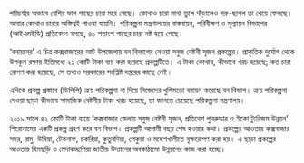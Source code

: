 পরিচর্যার অভাবে বেশির ভাগ গাছের চারা মরে গেছে। কোথাও চারা মাথা তুলে দাঁড়ালেও গরু-ছাগল তা খেয়ে ফেলছে। আবার কোথাও চারার অস্তিত্বই পাওয়া যায়নি। পরিকল্পনা মন্ত্রণালয়ের বাস্তবায়ন, পরিবীক্ষণ ও মূল্যায়ন বিভাগের (আইএমইডি) প্রতিবেদন বলছে, ৪০ শতাংশ গাছের চারা নষ্ট হয়ে গেছে।

‘বনায়নের’ এ চিত্র কক্সবাজারের আট উপজেলায় বন বিভাগের নেওয়া সবুজ বেষ্টনী সৃজন প্রকল্পের। প্রাকৃতিক দুর্যোগ থেকে উপকূল রক্ষায় ইতিমধ্যে ২১ কোটি টাকা ব্যয় করা হয়েছে প্রকল্পটিতে। এ টাকা কোথায়, কীভাবে খরচ হয়েছে; কত চারা রোপণ করা হয়েছে, সে তথ্যও সরকারের সংশ্লিষ্ট দপ্তরের কাছে নেই।

এদিকে প্রকল্প প্রস্তাবে (ডিপিপি) ক্রয় পরিকল্পনা না দিয়ে নিজেদের খুশিমতো বনায়ন করেছে বন বিভাগ। ক্রয় পরিকল্পনা দেওয়া ছাড়া কীভাবে সামাজিক বেষ্টনীর টাকা খরচ হয়েছে, তা জানতে চেয়েছে পরিকল্পনা মন্ত্রণালয়।

২০১৯ সালে ৪২ কোটি টাকা ব্যয়ে ‘কক্সবাজার জেলায় সবুজ বেষ্টনী সৃজন, প্রতিবেশ পুনরুদ্ধার ও ইকো ট্যুরিজম উন্নয়ন’ শিরোনামের একটি প্রকল্প গ্রহণ করে বন বিভাগ। প্রকল্পটি আগামী বছর শেষ হওয়ার কথা। প্রকল্পের আওতায় কক্সবাজার সদর, রামু, উখিয়া, টেকনাফ, চকরিয়া, কুতুবদিয়া, পেকুয়া ও মহেশখালীতে বৃক্ষরোপণ করা হয়। এ ছাড়া প্রকল্পের আওতায় হিমছড়ি ও মেদাকচ্ছপিয়া জাতীয় উদ্যানের অবকাঠামো উন্নয়নের কাজ করা হচ্ছে।
